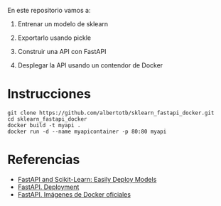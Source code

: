 En este repositorio vamos a:

  1. Entrenar un modelo de sklearn
  
  2. Exportarlo usando pickle
  
  3. Construir una API con FastAPI
  
  4. Desplegar la API usando un contendor de Docker

# Instrucciones

```
git clone https://github.com/albertotb/sklearn_fastapi_docker.git
cd sklearn_fastapi_docker
docker build -t myapi .
docker run -d --name myapicontainer -p 80:80 myapi
```

# Referencias

 * [FastAPI and Scikit-Learn: Easily Deploy Models](https://nickc1.github.io/api,/scikit-learn/2019/01/10/scikit-fastapi.html)
 * [FastAPI. Deployment](https://fastapi.tiangolo.com/deployment/)
 * [FastAPI. Imágenes de Docker oficiales](https://github.com/tiangolo/uvicorn-gunicorn-fastapi-docker)
